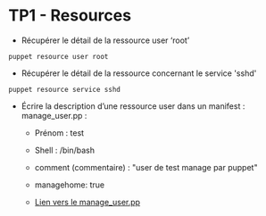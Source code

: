 # TP1 - Resources

- Récupérer le détail de la ressource user ‘root’

 ```shell
 puppet resource user root
 ```

- Récupérer le détail de la ressource concernant le service 'sshd'

```shell
puppet resource service sshd
```

- Écrire la description d’une ressource user dans un manifest : manage_user.pp :
  - Prénom : test
  - Shell : /bin/bash
  - comment (commentaire) : "user de test manage par puppet"
  - managehome: true
  
  - [Lien vers le manage_user.pp](manage_user.pp)

